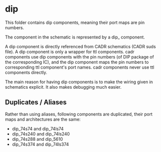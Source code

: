 
# dip

This folder contains dip components, meaning their port maps are pin numbers.

The <PART> component in the schematic is represented by a dip_<PART> component.

A dip component is directly referenced from CADR schematics (CADR suds file). A dip component is only a wrapper for ttl components. cadr components use dip components with the pin numbers (of DIP package of the corresponding IC), and the dip component maps the pin numbers to corresponding ttl component's port names. cadr components never use ttl components directly.

The main reason for having dip components is to make the wiring given in schematics explicit. It also makes debugging much easier.

## Duplicates / Aliases

Rather than using aliases, following components are duplicated, their port maps and architectures are the same:

- dip_74s74 and dip_74ls74
- dip_74s240 and dip_74ls240
- dip_74s288 and dip_5610
- dip_74s374 and dip_74ls374